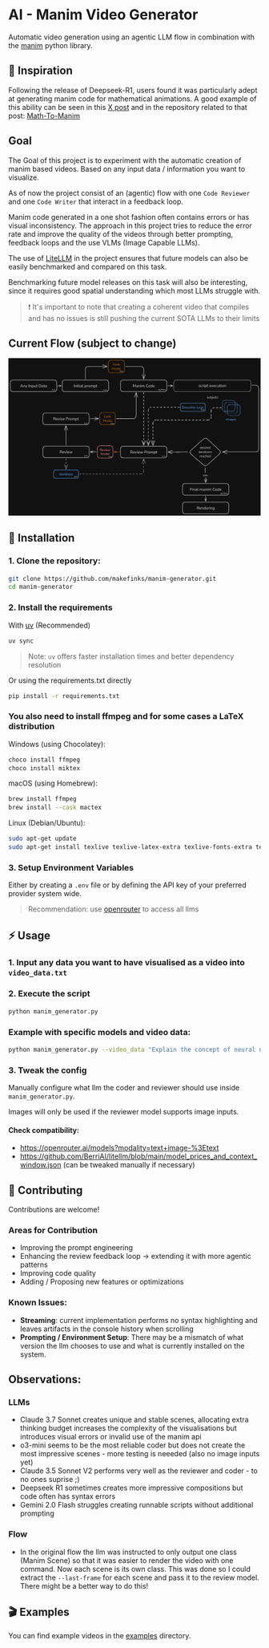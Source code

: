 # AI - Manim Video Generator
Automatic video generation using an agentic LLM flow in combination with the [manim](https://www.manim.community/) python library.

## 🌟 Inspiration
Following the release of Deepseek-R1, users found it was particularly adept at generating manim code for mathematical animations.
A good example of this ability can be seen in this [X post](https://x.com/christiancooper/status/1881366695178367069) and in the repository related to that post: [
Math-To-Manim](https://github.com/HarleyCoops/Math-To-Manim)

## Goal
The Goal of this project is to experiment with the automatic creation of manim based videos. Based on any input data / information you want to visualize.

As of now the project consist of an (agentic) flow with one `Code Reviewer` and one `Code Writer` that interact in a feedback loop. 

Manim code generated in a one shot fashion often contains errors or has visual inconsistency. The approach in this project tries to reduce the error rate and improve the quality of the videos through better prompting, feedback loops and the use VLMs (Image Capable LLMs).

The use of [LiteLLM](https://github.com/BerriAI/litellm) in the project ensures that future models can also be easily benchmarked and compared on this task.

Benchmarking future model releases on this task will also be interesting, since it requires good spatial understanding which most LLMs struggle with.

> ❗ It's important to note that creating a coherent video that compiles and has no issues is still pushing the current SOTA LLMs to their limits

## Current Flow (subject to change)
![Creation flow](images/flow.png)

## 🚀 Installation

### 1. Clone the repository:
```bash
git clone https://github.com/makefinks/manim-generator.git
cd manim-generator
```
### 2. Install the requirements
With [uv](https://github.com/astral-sh/uv) (Recommended)
```bash
uv sync
```
> Note: `uv` offers faster installation times and better dependency resolution

Or using the requirements.txt directly
```bash
pip install -r requirements.txt
```

### You also need to install ffmpeg and for some cases a LaTeX distribution

Windows (using Chocolatey):
```bash
choco install ffmpeg
choco install miktex
```

macOS (using Homebrew):
```bash
brew install ffmpeg
brew install --cask mactex
```

Linux (Debian/Ubuntu):
```bash
sudo apt-get update
sudo apt-get install texlive texlive-latex-extra texlive-fonts-extra texlive-science
```

### 3. Setup Environment Variables
Either by creating a `.env` file or by defining the API key of your preferred provider system wide.
> Recommendation: use [openrouter](https://openrouter.ai/) to access all llms 

## ⚡ Usage
### 1. Input any data you want to have visualised as a video into `video_data.txt`
### 2. Execute the script
```bash
python manim_generator.py
```

### Example with specific models and video data:
```bash
python manim_generator.py --video_data "Explain the concept of neural networks with visual examples" --manim_model "openrouter/anthropic/claude-3.5-sonnet" --review_model "openrouter/anthropic/claude-3.5-sonnet" --review_cycles 3
```


### 3. Tweak the config
Manually configure what llm the coder and reviewer should use inside `manim_generator.py`.

Images will only be used if the reviewer model supports image inputs. 
####  Check compatibility:
- https://openrouter.ai/models?modality=text+image-%3Etext
- https://github.com/BerriAI/litellm/blob/main/model_prices_and_context_window.json (can be tweaked manually if necessary)



## 🤝 Contributing
Contributions are welcome! 
### Areas for Contribution
- Improving the prompt engineering
- Enhancing the review feedback loop -> extending it with more agentic patterns
- Improving code quality  
- Adding / Proposing new features or optimizations

### Known Issues:
- **Streaming**: current implementation performs no syntax highlighting and leaves artifacts in the console history when scrolling
- **Prompting / Environment Setup**: There may be a mismatch of what version the llm chooses to use and what is currently installed on the system. 

## Observations:

### LLMs
- Claude 3.7 Sonnet creates unique and stable scenes, allocating extra thinking budget increases the complexity of the visualisations but introduces visual errors or invalid use of the manim api
- o3-mini seems to be the most reliable coder but does not create the most impressive scenes - more testing is neeeded (also no image inputs yet)
- Claude 3.5 Sonnet V2 performs very well as the reviewer and coder - to no ones suprise ;)
- Deepseek R1 sometimes creates more impressive compositions but code often has syntax errors
- Gemini 2.0 Flash struggles creating runnable scripts without additional prompting

### Flow
- In the original flow the llm was instructed to only output one class (Manim Scene) so that it was easier to render the video with one command. Now each scene is its own class. This was done so I could extract the `--last-frame` for each scene and pass it to the review model. There might be a better way to do this!

## 🎬 Examples
You can find example videos in the [examples](examples/) directory.
